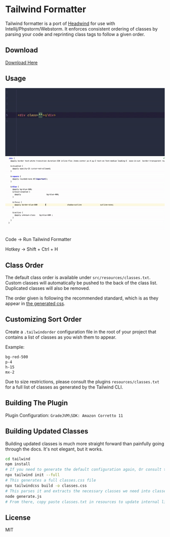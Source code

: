 # Tailwind Formatter

Tailwind formatter is a port of [Headwind](https://github.com/heybourn/headwind) for use with Intellij/Phpstorm/Webstorm. It enforces consistent ordering of classes by parsing your code and reprinting class tags to follow a given order.

## Download

[Download Here](https://plugins.jetbrains.com/plugin/13376-tailwind-formatter/)

## Usage
![Demo Gif](https://github.com/MyOutDeskLLC/Tailwind-Formatter/blob/master/demo.gif)
![Demo With @apply Gif](https://github.com/MyOutDeskLLC/Tailwind-Formatter/blob/master/Sort_Apply_Classes.gif)


Code -> Run Tailwind Formatter

Hotkey -> Shift + Ctrl + H

## Class Order
The default class order is available under `src/resources/classes.txt`. Custom classes will automatically be pushed to the back
of the class list. Duplicated classes will also be removed.

The order given is following the recommended standard, which is as they appear in [the generated css](https://tailwindcss.com/blog/automatic-class-sorting-with-prettier#how-classes-are-sorted).

## Customizing Sort Order
Create a `.tailwindorder` configuration file in the root of your project that contains a list of classes as you wish them to appear.

Example: 

```
bg-red-500
p-4
h-15
mx-2
```

Due to size restrictions, please consult the plugins `resources/classes.txt` for a full list of classes as generated by the Tailwind CLI.

## Building The Plugin
Plugin Configuration: `GradeJVM\SDK: Amazon Corretto 11`

## Building Updated Classes
Building updated classes is much more straight forward than painfully going through the docs. It's not elegant, but it works.
```sh
cd tailwind
npm install
# If you need to generate the default configuration again, Or consult the default stub https://unpkg.com/browse/tailwindcss@3.1.8/stubs/defaultConfig.stub.js 
npx tailwind init --full
# This generates a full classes.css file
npx tailwindcss build -o classes.css
# This parses it and extracts the necessary classes we need into classes.txt
node generate.js
# From there, copy paste classes.txt in resources to update internal list
```

## License
MIT

